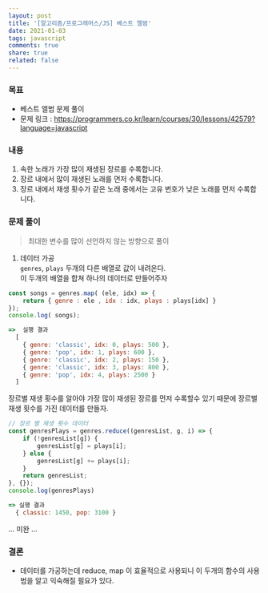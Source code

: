 ```yaml
---
layout: post
title: '[알고리즘/프로그래머스/JS] 베스트 엘범'
date: 2021-01-03
tags: javascript  
comments: true
share: true
related: false
---
```


### 목표
* 베스트 엘범 문제 풀이  
* 문제 링크 : https://programmers.co.kr/learn/courses/30/lessons/42579?language=javascript

### 내용 
1. 속한 노래가 가장 많이 재생된 장르를 수록합니다.
2. 장르 내에서 많이 재생된 노래를 먼저 수록합니다.
3. 장르 내에서 재생 횟수가 같은 노래 중에서는 고유 번호가 낮은 노래를 먼저 수록합니다.

### 문제 풀이

> 최대한 변수를 많이 선언하지 않는 방향으로 풀이 

1. 데이터 가공   
`genres`, `plays` 두개의 다른 배열로 값이 내려온다.   
이 두개의 배열을 합쳐 하나의 데이터로 만들어주자

```js
const songs = genres.map( (ele, idx) => {
    return { genre : ele , idx : idx, plays : plays[idx] } 
});
console.log( songs);

=>  실행 결과 
  [
    { genre: 'classic', idx: 0, plays: 500 },
    { genre: 'pop', idx: 1, plays: 600 },
    { genre: 'classic', idx: 2, plays: 150 },
    { genre: 'classic', idx: 3, plays: 800 },
    { genre: 'pop', idx: 4, plays: 2500 }
  ]
```

장르별 재생 횟수를 알아야 가장 많이 재생된 장르를 먼저 수록할수 있기 때문에 장르별 재생 횟수를 가진 데이터를 만들자. 

```js
// 장르 별 재생 횟수 데이터 
const genresPlays = genres.reduce((genresList, g, i) => {
    if (!genresList[g]) {
        genresList[g] = plays[i];
    } else {
        genresList[g] += plays[i];
    }
    return genresList;
}, {});
console.log(genresPlays)

=> 실행 결과
  { classic: 1450, pop: 3100 }
```

... 미완 ...

### 결론
* 데이터를 가공하는데 reduce, map 이 효율적으로 사용되니 이 두개의 함수의 사용범을 알고 익숙해질 필요가 있다. 